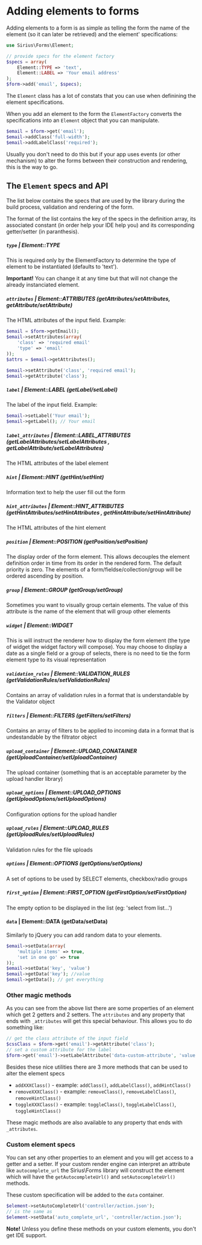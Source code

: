 # Adding elements to forms

Adding elements to a form is as simple as telling the form the name of the element (so it can later be retrieved) and the element' specifications:

```php
use Sirius\Forms\Element;

// provide specs for the element factory
$specs = array(
	Element::TYPE => 'text',
	Element::LABEL => 'Your email address'
);
$form->add('email', $specs);
```

The `Element` class has a lot of constats that you can use when definining the element specifications.

When you add an element to the form the `ElementFactory` converts the specifications into an `Element` object that you can manipulate.

```php
$email = $form->get('email');
$email->addClass('full-width');
$email->addLabelClass('required');

```

Usually you don't need to do this but if your app uses events (or other mechanism) to alter the forms between their construction and rendering, this is the way to go.

## The `Element` specs and API

The list below contains the specs that are used by the library during the build process, validation and rendering of the form.

The format of the list contains the key of the specs in the definition array, its associated constant (in order help your IDE help you) and its corresponding getter/setter (in paranthesis).

##### `type` | Element::TYPE

This is required only by the ElementFactory to determine the type of element to be instantiated (defaults to 'text').

**Important!** You can change it at any time but that will not change the already instanciated element.

#####  `attributes` | Element::ATTRIBUTES (getAttributes/setAttributes, getAttribute/setAttribute)

The HTML attributes of the input field. Example:

```php
$email = $form->getEmail();
$email->setAttributes(array(
    'class' => 'required email'
    'type' => 'email'
));
$attrs = $email->getAttributes();

$email->setAttribute('class', 'required email');
$email->getAttribute('class');
```

#####  `label` | Element::LABEL (getLabel/setLabel)

The label of the input field. Example:

```php
$email->setLabel('Your email');
$email->getLabel(); // Your email
```

#####  `label_attributes` | Element::LABEL_ATTRIBUTES (getLabelAttributes/setLabelAttributes , getLabelAttribute/setLabelAttributes)

The HTML attributes of the label element

#####  `hint` | Element::HINT (getHint/setHint)

Information text to help the user fill out the form

#####  `hint_attributes` | Element::HINT_ATTRIBUTES (getHintAttributes/setHintAttributes , getHintAttribute/setHintAttribute)

The HTML attributes of the hint element

#####  `position` | Element::POSITION (getPosition/setPosition)

The display order of the form element. This allows decouples the element definition order in time from its order in the rendered form. The default priority is zero. The elements of a form/fieldse/collection/group will be ordered ascending by position.

#####  `group` | Element::GROUP (getGroup/setGroup)

Sometimes you want to visually group certain elements. The value of this attribute is the name of the element that will group other elements

##### `widget` | Element::WIDGET

This is will instruct the renderer how to display the form element (the type of widget the widget factory will compose). You may choose to display a date as a single field or a group of selects, there is no need to tie the form element type to its visual representation

##### `validation_rules` | Element::VALIDATION_RULES (getValidationRules/setValidationRules)

Contains an array of validation rules in a format that is understandable by the Validator object

##### `filters` | Element::FILTERS (getFilters/setFilters)

Contains an array of filters to be applied to incoming data in a format that is undestandable by the filtrator object

##### `upload_container` | Element::UPLOAD_CONATAINER (getUploadContainer/setUploadContainer)

The upload container (something that is an acceptable parameter by the upload handler library)

##### `upload_options` | Element::UPLOAD_OPTIONS (getUploadOptions/setUploadOptions)

Configuration options for the upload handler

##### `upload_rules` | Element::UPLOAD_RULES (getUploadRules/setUploadRules)

Validation rules for the file uploads

##### `options` | Element::OPTIONS (getOptions/setOptions)

A set of options to be used by SELECT elements, checkbox/radio groups

##### `first_option` | Element::FIRST_OPTION (getFirstOption/setFirstOption)

The empty option to be displayed in the list (eg: 'select from list...')

#### `data` | Element::DATA (getData/setData)

Similarly to jQuery you can add random data to your elements.

```php
$email->setData(array(
    'multiple items' => true,
    'set in one go' => true
));
$email->setData('key', 'value')
$email->getData('key'); //value
$email->getData(); // get everything
```

### Other magic methods

As you can see from the above list there are some properties of an element which get 2 getters and 2 setters. The `attributes` and any property that ends with `_attributes` will get this special behaviour. This allows you to do something like:

```php
// get the class attribute of the input field
$cssClass = $form->get('email')->getAttribute('class');
// set a custom attribute for the label
$form->get('email')->setLabelAttribute('data-custom-attribute', 'value');
```

Besides these nice utilities there are 3 more methods that can be used to alter the element specs

- `addXXXClass()` - example: `addClass()`, `addLabelClass()`, `addHintClass()`
- `removeXXXClass()` - example: `removeClass()`, `removeLabelClass()`, `removeHintClass()`
- `toggleXXXClass()` - example: `toggleClass()`, `toggleLabelClass()`, `toggleHintClass()`

These magic methods are also available to any property that ends with `_attributes`.

### Custom element specs

You can set any other properties to an element and you will get access to a getter and a setter. If your custom render engine can interpret an attribute like `autocomplete_url` the Sirius\Forms library will construct the element which will have the `getAutocompleteUrl()` and `setAutocompleteUrl()` methods.

These custom specification will be added to the `data` container.

```php
$element->setAutoCompleteUrl('controller/action.json');
// is the same as
$element->setData('auto_complete_url', 'controller/action.json');
```

**Note!** Unless you define these methods on your custom elements, you don't get IDE support.

